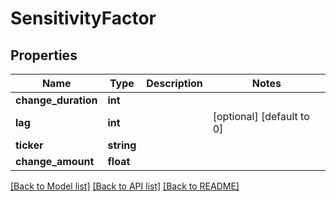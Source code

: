# SensitivityFactor

## Properties
Name | Type | Description | Notes
------------ | ------------- | ------------- | -------------
**change_duration** | **int** |  | 
**lag** | **int** |  | [optional] [default to 0]
**ticker** | **string** |  | 
**change_amount** | **float** |  | 

[[Back to Model list]](../README.md#documentation-for-models) [[Back to API list]](../README.md#documentation-for-api-endpoints) [[Back to README]](../README.md)


